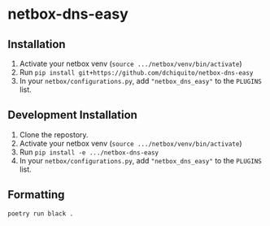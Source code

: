 # netbox-dns-easy

## Installation
1. Activate your netbox venv (`source .../netbox/venv/bin/activate`)
1. Run `pip install git+https://github.com/dchiquito/netbox-dns-easy`
1. In your `netbox/configurations.py`, add `"netbox_dns_easy"` to the `PLUGINS` list.

## Development Installation
1. Clone the repostory.
1. Activate your netbox venv (`source .../netbox/venv/bin/activate`)
1. Run `pip install -e .../netbox-dns-easy`
1. In your `netbox/configurations.py`, add `"netbox_dns_easy"` to the `PLUGINS` list.

## Formatting
```
poetry run black .
```
